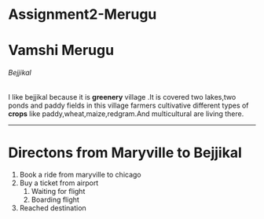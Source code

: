 # Assignment2-Merugu

# Vamshi Merugu

###### Bejjikal
I  like bejjikal because it is **greenery** village .It is covered  two lakes,two ponds and paddy fields in this village farmers cultivative different types of **crops** like paddy,wheat,maize,redgram.And multicultural are living there.

---

#  Directons from Maryville to Bejjikal
1. Book a ride  from maryville to chicago 
2. Buy a ticket from airport
    1. Waiting for flight
    2. Boarding flight      
3. Reached destination
